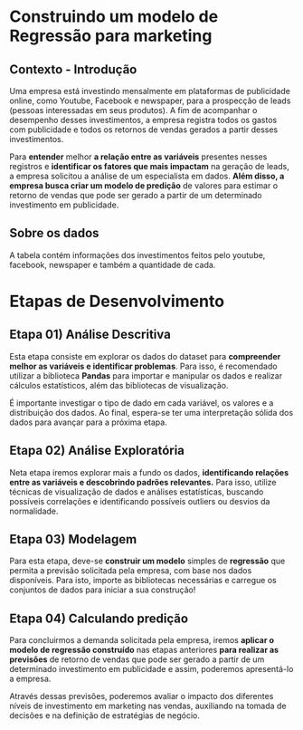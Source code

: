 # Construindo um modelo de Regressão para marketing

## **Contexto - Introdução**

Uma empresa está investindo mensalmente em plataformas de publicidade online, como Youtube, Facebook e newspaper, para a prospecção de leads (pessoas interessadas em seus produtos). A fim de acompanhar o desempenho desses investimentos, a empresa registra todos os gastos com publicidade e todos os retornos de vendas gerados a partir desses investimentos.

Para **entender** melhor **a relação entre as variáveis** presentes nesses registros e **identificar os fatores que mais impactam** na geração de leads, a empresa solicitou a análise de um especialista em dados. **Além disso, a empresa busca criar um modelo de predição** de valores para estimar o retorno de vendas que pode ser gerado a partir de um determinado investimento em publicidade.

## Sobre os dados

A tabela contém informações dos investimentos feitos pelo youtube, facebook, newspaper e também a quantidade de cada.

# Etapas de Desenvolvimento

## **Etapa 01) Análise Descritiva**

Esta etapa consiste em explorar os dados do dataset para **compreender melhor as variáveis e identificar problemas**. Para isso, é recomendado utilizar a biblioteca **Pandas** para importar e manipular os dados e realizar cálculos estatísticos, além das bibliotecas de visualização. 

É importante investigar o tipo de dado em cada variável, os valores e a distribuição dos dados. Ao final, espera-se ter uma interpretação sólida dos dados para avançar para a próxima etapa.

## **Etapa 02) Análise Exploratória**

Neta etapa iremos explorar mais a fundo os dados, **identificando relações entre as variáveis e descobrindo padrões relevantes.** Para isso, utilize técnicas de visualização de dados e análises estatísticas, buscando possíveis correlações e identificando possíveis outliers ou desvios da normalidade.

## **Etapa 03) Modelagem**

Para esta etapa, deve-se **construir um modelo** simples de **regressão** que permita a previsão solicitada pela empresa, com base nos dados disponíveis. Para isto, importe as bibliotecas necessárias e carregue os conjuntos de dados para iniciar a sua construção!

## **Etapa 04) Calculando predição**

Para concluirmos a demanda solicitada pela empresa, iremos **aplicar o modelo de regressão construído** nas etapas anteriores **para realizar as previsões** de retorno de vendas que pode ser gerado a partir de um determinado investimento em publicidade e assim, poderemos apresentá-lo a empresa. 

Através dessas previsões, poderemos avaliar o impacto dos diferentes níveis de investimento em marketing nas vendas, auxiliando na tomada de decisões e na definição de estratégias de negócio.
